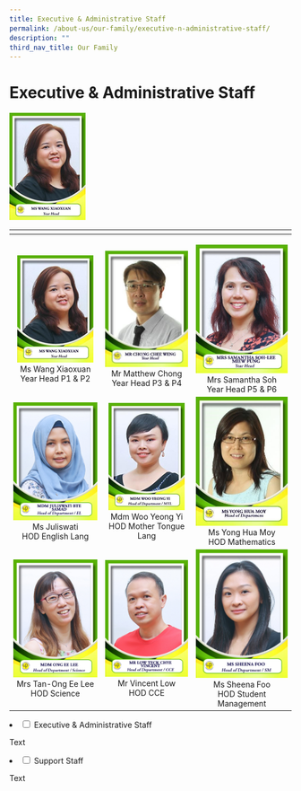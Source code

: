 ```yaml
---
title: Executive & Administrative Staff
permalink: /about-us/our-family/executive-n-administrative-staff/
description: ""
third_nav_title: Our Family
---
```

# Executive &amp; Administrative Staff

<img src="/images/About%20us/Leaders%20&%20Management%20Committee/image6.png"> 

<table width="750px">
<thead>
  <tr>
    <th width="250px"></th>
    <th width="250px"></th>
    <th width="250px"></th>
  </tr>
</thead>
<tbody>
  <tr>
    <td width="250px" style="text-align: center;"> </td>
    <td width="250px" style="text-align: center;"></td>
    <td width="250px" style="text-align: center;"></td>
  </tr>
   <tr>
    <td width="250px" style="text-align: center;"> </td>
    <td width="250px" style="text-align: center;"></td>
    <td width="250px" style="text-align: center;"></td>
  </tr>
	  <tr>
    <td width="250px" style="text-align: center;"> </td>
    <td width="250px" style="text-align: center;"></td>
    <td width="250px" style="text-align: center;"></td>
  </tr>
	<tr>
    <td width="250px" style="text-align: center;"> <img src="/images/About%20us/Leaders%20&%20Management%20Committee/image6.png"> Ms Wang Xiaoxuan<br>Year Head P1 & P2 </td>
    <td width="250px" style="text-align: center;"> <img src="/images/About%20us/Leaders%20&%20Management%20Committee/SLM5.jpg"> Mr Matthew Chong<br>Year Head P3 & P4 </td>
    <td width="250px" style="text-align: center;"><img src="/images/About%20us/Leaders%20&%20Management%20Committee/image10.jpg">Mrs Samantha Soh<br>Year Head P5 & P6 </td>
  </tr>
  <tr>
    <td width="250px" style="text-align: center;"><img src="/images/About%20us/Leaders%20&%20Management%20Committee/image3.jpg"> Ms Juliswati<br>HOD English Lang  </td>
    <td width="250px" style="text-align: center;"><img src="/images/About%20us/Leaders%20&%20Management%20Committee/image9.png"> Mdm Woo Yeong Yi<br>HOD Mother Tongue Lang</td>
    <td width="250px" style="text-align: center;"><img src="/images/About%20us/Leaders%20&%20Management%20Committee/SLM9.jpg">Ms Yong Hua Moy<br>HOD Mathematics</td>
  </tr>
  <tr>
    <td width="250px" style="text-align: center;"><img src="/images/About%20us/Leaders%20&%20Management%20Committee/image11.jpg"> Mrs Tan-Ong Ee Lee<br>HOD Science</td>
    <td width="250px" style="text-align: center;"><img src="/images/About%20us/Leaders%20&%20Management%20Committee/image5.jpg"> Mr Vincent Low<br>HOD CCE </td>
    <td width="250px" style="text-align: center;"><img src="/images/About%20us/Leaders%20&%20Management%20Committee/image22.jpg">Ms Sheena Foo<br>HOD Student Management </td>
  </tr>
</tbody>
</table>

<li>
    <input id="accordion1" type="checkbox">
    <label for="accordion1">Executive & Administrative Staff</label>
    <div>
      <p>Text</p>
      <p>
      
</p>	
  </div>
	</li>
<li>
    <input id="accordion2" type="checkbox">
    <label for="accordion2">Support Staff</label>
    <div>
      <p>Text</p>
      <p>
      
</p>	
  </div>
	</li>